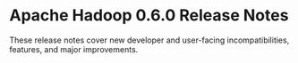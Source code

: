 # Apache Hadoop  0.6.0 Release Notes

These release notes cover new developer and user-facing incompatibilities, features, and major improvements.



